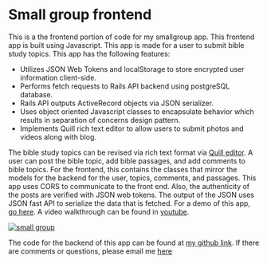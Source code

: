 # Small group frontend

This is a the frontend portion of code for my smallgroup app. This frontend app is built using Javascript. This app is made for a user to submit bible study topics. This app has the following features:

* Utilizes JSON Web Tokens and localStorage to store encrypted user information client-side.
* Performs fetch requests to Rails API backend using postgreSQL database.
* Rails API outputs ActiveRecord objects via JSON serializer.
* Uses object oriented Javascript classes to encapsulate behavior which results in separation of concerns design pattern.
* Implements Quill rich text editor to allow users to submit photos and videos along with blog.

The bible study topics can be revised via rich text format via [Quill editor](https://quilljs.com/). A user can post the bible topic, add bible passages, and add comments to bible topics. For the frontend, this contains the classes that mirror the models for the backend for the user, topics, comments, and passages. This app uses CORS to communicate to the front end. Also, the authenticity of the posts are verified with JSON web tokens. The output of the JSON uses JSON fast API to serialize the data that is fetched. For a demo of this app, [go here](https://smallgroups.netlify.app). A video walkthrough can be found in [youtube](https://www.youtube.com/watch?v=gzb9VecaUb0). 

[![small group](http://img.youtube.com/vi/gzb9VecaUb0/0.jpg)](http://www.youtube.com/watch?v=gzb9VecaUb0)

The code for the backend of this app can be found at [my github link](https://github.com/ting682/smallgroup-backend). If there are comments or questions, please email me [here](mailto:tchung682@gmail.com)